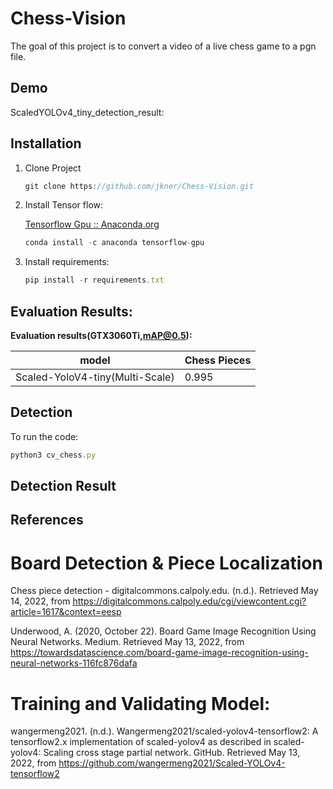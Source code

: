 # **Chess-Vision**

The goal of this project is to convert a video of a live chess game to a pgn file.

## Demo

ScaledYOLOv4_tiny_detection_result:

## Installation

1. Clone Project
    
    ```jsx
    git clone https://github.com/jkner/Chess-Vision.git
    ```
    

1. Install Tensor flow:
    
    [Tensorflow Gpu :: Anaconda.org](https://anaconda.org/anaconda/tensorflow-gpu)
    

    ```jsx
    conda install -c anaconda tensorflow-gpu
    ```

1. Install requirements:

    ```jsx
    pip install -r requirements.txt
    ```

## Evaluation Results:

****Evaluation results(GTX3060Ti,mAP@0.5):****

| model                                             | Chess Pieces |
|--------------------------------------|----------------|   
| Scaled-YoloV4-tiny(Multi-Scale)    |        0.995      |        

## Detection

To run the code:

```jsx
python3 cv_chess.py
```

## Detection Result

## References

# Board Detection & Piece Localization
Chess piece detection - digitalcommons.calpoly.edu. (n.d.). Retrieved May 14, 2022, from https://digitalcommons.calpoly.edu/cgi/viewcontent.cgi?article=1617&context=eesp

Underwood, A. (2020, October 22). Board Game Image Recognition Using Neural Networks. Medium. Retrieved May 13, 2022, from https://towardsdatascience.com/board-game-image-recognition-using-neural-networks-116fc876dafa

# Training and Validating Model:
wangermeng2021. (n.d.). Wangermeng2021/scaled-yolov4-tensorflow2: A tensorflow2.x implementation of scaled-yolov4 as described in scaled-yolov4: Scaling cross stage partial network. GitHub. Retrieved May 13, 2022, from https://github.com/wangermeng2021/Scaled-YOLOv4-tensorflow2 
